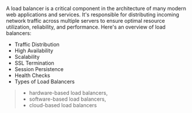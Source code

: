A load balancer is a critical component in the architecture of many modern web applications and services. It's responsible for distributing incoming network traffic across multiple servers to ensure optimal resource utilization, reliability, and performance. Here's an overview of load balancers:

* Traffic Distribution
* High Availability
* Scalability
* SSL Termination
* Session Persistence
* Health Checks
* Types of Load Balancers
> * hardware-based load balancers,
> * software-based load balancers,
> * cloud-based load balancers
